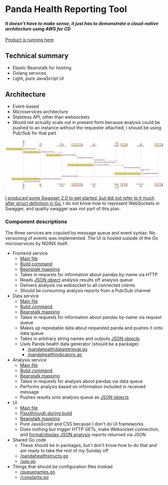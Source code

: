 # Panda Health Reporting Tool

#### *It doesn't have to make sense, it just has to demonstrate a cloud-native architecture using AWS for CD*

[Product is running here](http://hellogo-env.mfrmtm2ahc.us-east-1.elasticbeanstalk.com/index.html)

## Technical summary
* Elastic Beanstalk for hosting
* Golang services
* Light, pure JavaScript UI

## Architecture
* Event-based
* Microservices architecture
* Stateless API, other than websockets
* Would not actually scale out in present form because analysis could be pushed to an instance without the requester attached; I should be using Pub/Sub for that part

![UML Sequence Diagram](/UML-Sequence.png)

[I produced some Swagger 2.0 to get started, but did not refer to it much after struct definition in Go.](https://github.com/NickBorgers/BeanstalkGoStack/blob/master/swagger.yaml) I do not know how to represent WebSockets in Swagger, and quality swagger was not part of this plan.

### Component descriptions
The three services are copuled by message queue and event syntax. No versioning of events was implemented.
The UI is hosted outside of the Go microservices by NGINX itself.

* Frontend service
    * [Main file](/frontendservice.go)
    * [Build command](/buildspec.yml#L20)
    * [Beanstalk mapping](/Procfile#L1)
    * Takes in requests for information about pandas by-name via HTTP
    * Reads [JSON object](/pandahealthstructs.go#L10-L17) analysis results off analysis queue
    * Delivers analysis via websocket to all connected clients
    * Should be consuming analysis reports from a Pub/Sub channel
* Data service
    * [Main file](/dataservice.go)
    * [Build command](/buildspec.yml#L22)
    * [Beanstalk mapping](/Procfile#L2)
    * Takes in requests for information about pandas by-name via request queue
    * Makes up repeatable data about requested panda and pushes it onto data queue
    * Takes in arbitrary string names and outputs [JSON objects](/pandahealthstructs.go#L3-L8)
    * Uses Panda health data generator (should be a package):
        * [/pandahealthdataretrieval.go](/pandahealthdataretrieval.go)
        * [/pandahealthindicators.go](/pandahealthindicators.go)
* Analysis service
    * [Main file](/analysisservice.go)
    * [Build command](/buildspec.yml#L24)
    * [Beanstalk mapping](/Procfile#L3)
    * Takes in requests for analysis about pandas via data queue
    * Performs analysis based on information included in received message
    * Pushes results onto analysis queue as [JSON objects](/pandahealthstructs.go#L10-L17)
* UI
    * [Main file](/html/index.html)
    * [Passthrough during build](/buildspec.yml#L35-L36)
    * [Beanstalk mapping](/.ebextensions/go-settings.config#L3-L4)
    * Pure JavaScript and CSS because I don't do UI frameworks
    * Does nothing but trigger HTTP GETs, make Websocket connection, and [format/display JSON analysis](/html/index.html#L91-L124) reports returned via JSON
* Shared Go code
    * These should be in packages, but I don't know how to do that and am ready to take the rest of my Sunday off
    * [/pandahealthstructs.go](/pandahealthstructs.go)
    * [/sqs.go](/sqs.go)
* Things that should be configuration files instead
    * [/queuenames.go](/queuenames.go)
    * [/constants.go](/constants.go)
    

    